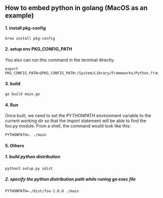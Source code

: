 ## How to embed python in golang (MacOS as an example)

#### 1. install pkg-config

```
brew install pkg-config
```

#### 2. setup env PKG_CONFIG_PATH
You also can run this command in the terminal directly.
```
export PKG_CONFIG_PATH=$PKG_CONFIG_PATH:/System/Library/Frameworks/Python.framework/Versions/2.7/lib/pkgconfig
```

#### 3. build

```
go build main.go 
```

#### 4. Run

Once built, we need to set the PYTHONPATH environment variable to the current working dir so that the import statement
will be able to find the foo.py module. From a shell, the command would look like this:

```
PYTHONPATH=. ./main
```




#### 5. Others
##### 1. build python distribution
```
python3 setup.py sdist
```
##### 2. specify the python distribution path while runing go exec file
```
PYTHONPATH=./dist/foo-1.0.0 ./main 
```

